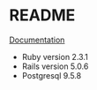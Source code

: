 # README

[Documentation](https://documenter.getpostman.com/view/3252235/simple_stackoverflow_api/7LnBip9)

* Ruby version 2.3.1
* Rails version 5.0.6
* Postgresql 9.5.8
